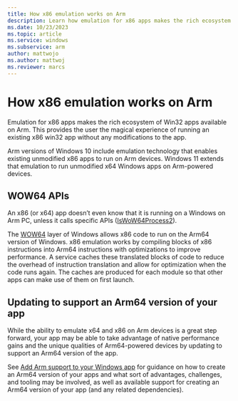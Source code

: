 ```yaml
---
title: How x86 emulation works on Arm
description: Learn how emulation for x86 apps makes the rich ecosystem of existing Win32 apps available on Arm devices.
ms.date: 10/23/2023
ms.topic: article
ms.service: windows
ms.subservice: arm
author: mattwojo
ms.author: mattwoj
ms.reviewer: marcs
---
```


# How x86 emulation works on Arm

Emulation for x86 apps makes the rich ecosystem of Win32 apps available on Arm. This provides the user the magical experience of running an existing x86 win32 app without any modifications to the app.

Arm versions of Windows 10 include emulation technology that enables existing unmodified x86 apps to run on Arm devices. Windows 11 extends that emulation to run unmodified x64 Windows apps on Arm-powered devices.

## WOW64 APIs

An x86 (or x64) app doesn’t even know that it is running on a Windows on Arm PC, unless it calls specific APIs ([IsWoW64Process2](/windows/desktop/api/wow64apiset/nf-wow64apiset-iswow64process2)).

The [WOW64](/windows/desktop/WinProg64/running-32-bit-applications) layer of Windows allows x86 code to run on the Arm64 version of Windows. x86 emulation works by compiling blocks of x86 instructions into Arm64 instructions with optimizations to improve performance. A service caches these translated blocks of code to reduce the overhead of instruction translation and allow for optimization when the code runs again. The caches are produced for each module so that other apps can make use of them on first launch.

## Updating to support an Arm64 version of your app

While the ability to emulate x64 and x86 on Arm devices is a great step forward, your app may be able to take advantage of native performance gains and the unique qualities of Arm64-powered devices by updating to support an Arm64 version of the app.

See [Add Arm support to your Windows app](add-arm-support.md) for guidance on how to create an Arm64 version of your apps and what sort of advantages, challenges, and tooling may be involved, as well as available support for creating an Arm64 version of your app (and any related dependencies).
